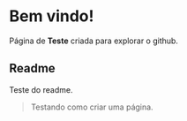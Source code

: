 # Bem vindo!

Página de **Teste** criada para explorar o github.


## Readme

Teste do readme.
> Testando como criar uma página.

